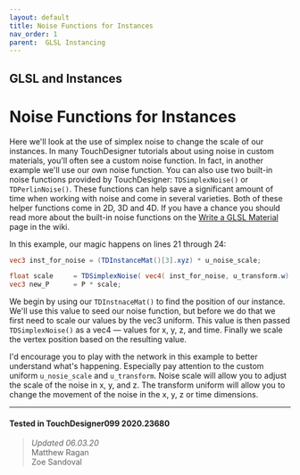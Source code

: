```yaml
---
layout: default
title: Noise Functions for Instances
nav_order: 1
parent:  GLSL Instancing
---
```


## GLSL and Instances
# Noise Functions for Instances

Here we'll look at the use of simplex noise to change the scale of our instances. In many TouchDesigner tutorials about using noise in custom materials, you'll often see a custom noise function. In fact, in another example we'll use our own noise function. You can also use two built-in noise functions provided by TouchDesigner: `TDSimplexNoise()` or `TDPerlinNoise()`. These functions can help save a significant amount of time when working with noise and come in several varieties. Both of these helper functions come in 2D, 3D and 4D. If you have a chance you should read more about the built-in noise functions on the [Write a GLSL Material](https://docs.derivative.ca/Write_a_GLSL_Material#Perlin_and_Simplex_noise_functions) page in the wiki.

In this example, our magic happens on lines 21 through 24:

```glsl
vec3 inst_for_noise = (TDInstanceMat()[3].xyz) * u_noise_scale;

float scale     = TDSimplexNoise( vec4( inst_for_noise, u_transform.w) );
vec3 new_P      = P * scale;
```

We begin by using our `TDInstnaceMat()` to find the position of our instance. We'll use this value to seed our noise function, but before we do that we first need to scale our values by the vec3 uniform. This value is then passed `TDSimplexNoise()` as a vec4 — values for x, y, z, and time. Finally we scale the vertex position based on the resulting value. 

I'd encourage you to play with the network in this example to better understand what's happening. Especially pay attention to the custom uniform `u_nosie_scale` and `u_transform`. Noise scale will allow you to adjust the scale of the noise in x, y, and z. The transform uniform will allow you to change the movement of the noise in the x, y, z or time dimensions.

---

#### Tested in TouchDesigner099 2020.23680 
>*Updated 06.03.20*  
Matthew Ragan  
Zoe Sandoval  